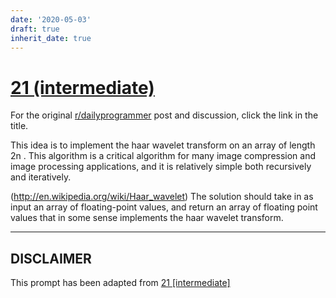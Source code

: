 ```yaml
---
date: '2020-05-03'
draft: true
inherit_date: true
---
```


# [21 (intermediate)](https://www.reddit.com/r/dailyprogrammer/comments/qp407/392012_challenge_21_intermediate/)

For the original [r/dailyprogrammer](https://www.reddit.com/r/dailyprogrammer/) post and discussion, click the link in the title.

This idea is to implement the haar wavelet transform on an array of length 2n . This algorithm is a critical algorithm for many image compression and image processing applications, and it is relatively simple both recursively and iteratively.

(http://en.wikipedia.org/wiki/Haar_wavelet)
The solution should take in as input an array of floating-point values, and return an array of floating point values that in some sense implements the haar wavelet transform.


----
## **DISCLAIMER**
This prompt has been adapted from [21 [intermediate]](https://www.reddit.com/r/dailyprogrammer/comments/qp407/392012_challenge_21_intermediate/
)
